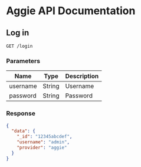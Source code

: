 # Aggie API Documentation

## Log in
`GET /login`

### Parameters
Name | Type | Description
--- | --- | ---
username | String | Username
password | String | Password

### Response
```json
{
  "data": {
    "_id": "12345abcdef",
    "username": "admin",
    "provider": "aggie"
  }
}
```
